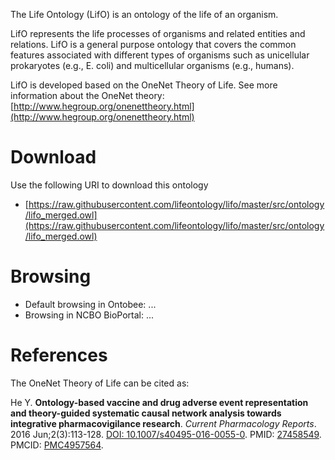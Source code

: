 The Life Ontology (LifO) is an ontology of the life of an organism.

LifO represents the life processes of organisms and related entities and relations. LifO is a general purpose ontology that covers the common features associated with different types of organisms such as unicellular prokaryotes (e.g., E. coli) and multicellular organisms (e.g., humans). 

LifO is developed based on the OneNet Theory of Life. See more information about the OneNet theory: [http://www.hegroup.org/onenettheory.html](http://www.hegroup.org/onenettheory.html) 

# Download

Use the following URI to download this ontology

* [https://raw.githubusercontent.com/lifeontology/lifo/master/src/ontology/lifo_merged.owl](https://raw.githubusercontent.com/lifeontology/lifo/master/src/ontology/lifo_merged.owl)

# Browsing

* Default browsing in Ontobee: ... 
* Browsing in NCBO BioPortal: ... 

# References 

The OneNet Theory of Life can be cited as:

He Y. <b>Ontology-based vaccine and drug adverse event representation and theory-guided systematic causal network analysis towards integrative pharmacovigilance research</b>. <i>Current Pharmacology Reports</i>. 2016 Jun;2(3):113-128. <a href="http://www.dx.doi.org/10.1007/s40495-016-0055-0">DOI: 10.1007/s40495-016-0055-0</a>. PMID: <a href="https://www.ncbi.nlm.nih.gov/pubmed/?term=27458549">27458549</a>. PMCID: <a href="https://www.ncbi.nlm.nih.gov/pmc/articles/PMC4957564/">PMC4957564</a>.
